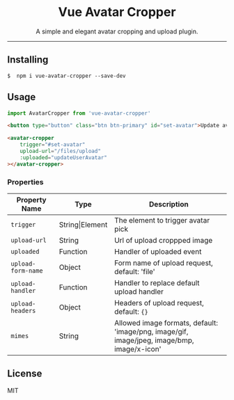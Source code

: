 <h1 align="center">Vue Avatar Cropper</h1>

<p align="center">A simple and elegant avatar cropping and upload plugin.</p>

---

## Installing

```shell
$  npm i vue-avatar-cropper --save-dev
```

## Usage

```js
import AvatarCropper from 'vue-avatar-cropper'
```

```html
<button type="button" class="btn btn-primary" id="set-avatar">Update avatar</button>

<avatar-cropper
    trigger="#set-avatar"
    upload-url="/files/upload"
    :uploaded="updateUserAvatar"
></avatar-cropper>
```

### Properties

 Property Name | Type | Description
 -------- | -------- | --------
 `trigger` | String\|Element | The element to trigger avatar pick
 `upload-url` | String | Url of upload croppped image
 `uploaded` | Function | Handler of uploaded event
 `upload-form-name` | Object | Form name of upload request, default: 'file'
 `upload-handler` | Function | Handler to replace default upload handler
 `upload-headers` | Object | Headers of upload request, default: `{}`
 `mimes` | String | Allowed image formats, default: <br>'image/png, image/gif, image/jpeg, image/bmp, image/x-icon'

## License

MIT
